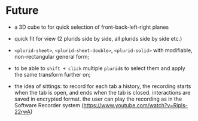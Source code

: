 <link rel="stylesheet" type="text/css" href="style.css">

# Future


+ a 3D cube to for quick selection of front-back-left-right planes

+ quick fit for view (2 plurids side by side, all plurids side by side etc.)

+ `<plurid-sheet>`, `<plurid-sheet-double>`, `<plurid-solid>` with modifiable, non-rectangular general form;

+ to be able to `shift + click` multiple `plurid`s to select them and apply the same transform further on;

+ the idea of sittings: to record for each tab a history, the recording starts when the tab is open, and ends when the tab is closed. interactions are saved in encrypted format. the user can play the recording as in the Software Recorder system (https://www.youtube.com/watch?v=RipIs-22rwA)

